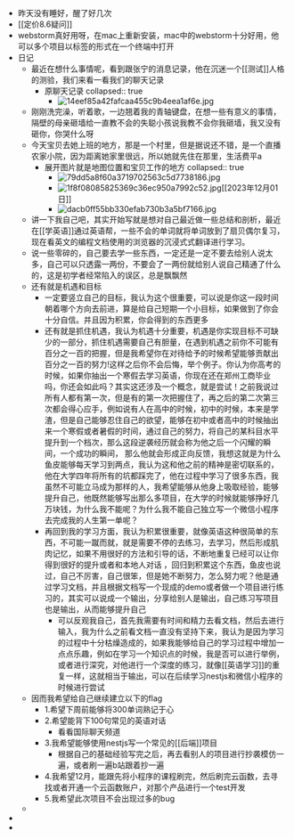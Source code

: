 - 昨天没有睡好，醒了好几次
- [[定价8.6疑问]]
- webstorm真好用呀，在mac上重新安装，mac中的webstorm十分好用，他可以多个项目以标签的形式在一个终端中打开
- 日记
	- 最近在想什么事情呢，看到跟张宁的消息记录，他在沉迷一个[[测试]]人格的测验，我们来看一看我们的聊天记录
		- 原聊天记录
		  collapsed:: true
			- ![14eef85a42fafcaa455c9b4eea1af6e.jpg](../assets/14eef85a42fafcaa455c9b4eea1af6e_1701355365094_0.jpg)
	- 刚刚洗完澡，听着歌，一边翘着我的青轴键盘，在想一些有意义的事情，隔壁的母亲砸墙给一直教不会的失聪小孩说我教不会你我砸墙，我又没有砸你，你哭什么呀
	- 今天宝贝去她上班的地方，那是一个村里，但是据说还不错，是一个直播农家小院，因为距离她家里很远，所以她就先住在那里，生活费平a
		- 展开图片就是地图位置和宝贝工作的地方
		  collapsed:: true
			- ![79dd5a8f60a3719702563c5d7738186.jpg](../assets/79dd5a8f60a3719702563c5d7738186_1701355700920_0.jpg)
			- ![1f8f08085825369c36ec950a7992c52.jpg](../assets/1f8f08085825369c36ec950a7992c52_1701355833127_0.jpg)[[2023年12月01日]]
			- ![dacb0ff55bb330efab730b3a5bf7166.jpg](../assets/dacb0ff55bb330efab730b3a5bf7166_1701355838650_0.jpg)
	- 讲一下我自己吧，其实开始写就是想对自己最近做一些总结和剖析，最近在[[学英语]]通过英语帮，一些不会的单词就将单词放到了扇贝偶尔复习，现在看英文的编程文档使用的浏览器的沉浸式式翻译进行学习。
	- 说一些零碎的，自己要去学一些东西，一定还是一定不要去给别人说太多，自己可以只透露一两份，不要会了一两份就给别人说自己精通了什么的，这是初学者经常陷入的误区，总是飘飘然
	- 还有就是机遇和目标
		- 一定要竖立自己的目标，我认为这个很重要，可以说是你这一段时间朝着哪个方向去前进，算是给自己短期一个小目标，如果做到了你会十分自信。并且因为积累，你会得到的东西更多
		- 还有就是抓住机遇，我认为机遇十分重要，机遇是你实现目标不可缺少的一部分，抓住机遇需要自己有胆量，在遇到机遇之前你不可能有百分之一百的把握，但是我希望你在对待给予的时候希望能够贡献出百分之一百的努力!这样之后你不会后悔，举个例子。你认为你高考的时候，如果你抽出一个寒假去学习英语，你现在还在郑州工商毕业吗，你还会如此吗？其实这还涉及一个概念，就是尝试！之前我说过所有人都有第一次，但是有的第一次把握住了，再之后的第二次第三次都会得心应手，例如说有人在高中的时候，初中的时候，本来是学渣，但是自己能够忍住自己的欲望，能够在初中或者高中的时候抽出来一个寒假或者暑假的时间，通过自己的努力，将自己的某科目水平提升到一个档次，那么这段逆袭经历就会称为他之后一个闪耀的瞬间，一个成功的瞬间， 那么他就会形成正向反馈，我想这就是为什么鱼皮能够每天学习到两点，我认为这和他之前的精神是密切联系的，他在大学四年将所有的坑都踩完了，他在过程中学习了很多东西，我虽然不可能立马成为那样的人，我希望能够从他身上吸取经验，能够提升自己，他既然能够写出那么多项目，在大学的时候就能够挣好几万块钱，为什么我不能呢？为什么我不能自己独立写一个微信小程序去完成我的人生第一单呢？
		- 再回到我的学习方面，我认为积累很重要，就像英语这种很简单的东西，不可能一蹴而就，就是需要不停的去练习，去学习，然后形成肌肉记忆，如果不用很好的方法和引导的话，不断地重复已经可以让你得到很好的提升或者和本地人对话 ，回归到积累这个东西，鱼皮也说过，自己不厉害，自己很笨，但是她不断努力，怎么努力呢？他是通过学习文档，并且根据文档写一个现成的demo或者做一个项目进行练习的，其实可以说成一个输出，分享给别人是输出，自己练习写项目也是输出，从而能够提升自己
			- 可以反观我自己，首先我需要有时间和精力去看文档，然后去进行输入，我为什么之前看文档一直没有坚持下来，我认为是因为学习的过程中十分枯燥造成的，如果我能够给自己的学习过程中增加一点点乐趣，例如在学习一个知识点的时候，我是否可以进行举例，或者进行深究，对他进行一个深度的练习，就像[[英语学习]]的重复一样，这就相当于输出，可以在后续学习nestjs和微信小程序的时候进行尝试
	- 因而我希望给自己继续建立以下的flag
		- 1.希望下周前能够将300单词熟记于心
		- 2.希望能背下100句常见的英语对话
			- 看看国际聊天频道
		- 3.我希望能够使用nestjs写一个常见的[[后端]]项目
			- 根据自己的基础经验写完之后，再去看别人的项目进行抄袭模仿一遍，或者刷一遍b站跟着抄一遍
		- 4.我希望12月，能跟先将小程序的课程刷完，然后刷完云函数，去寻找或者开通一个云函数账户，对那个产品进行一个test开发
		- 5.我希望此次项目不会出现过多的bug
	-
-
-